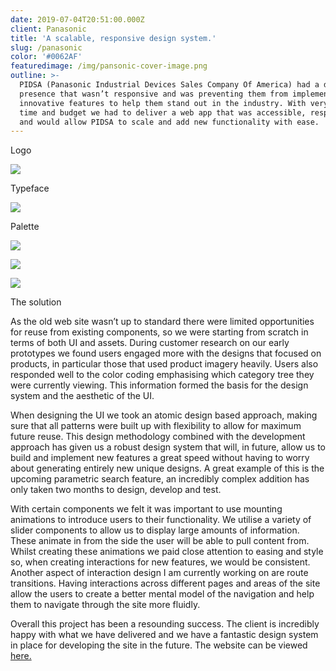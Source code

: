 ```yaml
---
date: 2019-07-04T20:51:00.000Z
client: Panasonic
title: 'A scalable, responsive design system.'
slug: /panasonic
color: '#0062AF'
featuredimage: /img/pansonic-cover-image.png
outline: >-
  PIDSA (Panasonic Industrial Devices Sales Company Of America) had a dated web
  presence that wasn’t responsive and was preventing them from implementing new
  innovative features to help them stand out in the industry. With very limited
  time and budget we had to deliver a web app that was accessible, responsive
  and would allow PIDSA to scale and add new functionality with ease.
---
```

<div class="OffsetContent Logo">

<p class="title">Logo</p>

![](/img/pansonic-logo.svg)

</div>

<div class="OffsetContent">

<p class="title">Typeface</p>

![](/img/panasonic-typeface.svg)

</div>

<div class="OffsetContent Colours">

<p class="title">Palette</p>

![](/img/panasonic-colours.svg)

</div>

<div class="FullWidthImage">

![](/img/panasonic-desktop.jpg)

</div>
<div class="FullWidthImage">

![](/img/panasonic-mobile.jpg)

</div>
<div class="OffsetContent">

<p class="title">The solution</p>

<div class="content">

As the old web site wasn’t up to standard there were limited opportunities for reuse from existing components, so we were starting from scratch in terms of both UI and assets. During customer research on our early prototypes we found users engaged more with the designs that focused on products, in particular those that used product imagery heavily. Users also responded well to the color coding emphasising which category tree they were currently viewing. This information formed the basis for the design system and the aesthetic of the UI.

When designing the UI we took an atomic design based approach, making sure that all patterns were built up with flexibility to allow for maximum future reuse. This design methodology combined with the development approach has given us a robust design system that will, in future, allow us to build and implement new features a great speed without having to worry about generating entirely new unique designs. A great example of this is the upcoming parametric search feature, an incredibly complex addition has only taken two months to design, develop and test.

With certain components we felt it was important to use mounting animations to introduce users to their functionality. We utilise a variety of slider components to allow us to display large amounts of information. These animate in from the side the user will be able to pull content from. Whilst creating these animations we paid close attention to easing and style so, when creating interactions for new features, we would be consistent. Another aspect of interaction design I am currently working on are route transitions. Having interactions across different pages and areas of the site allow the users to create a better mental model of the navigation and help them to navigate through the site more fluidly.

Overall this project has been a resounding success. The client is incredibly happy with what we have delivered and we have a fantastic design system in place for developing the site in the future.
 The website can be viewed <a href="https://na.industrial.panasonic.com/">here.</a>

</div>

</div>
